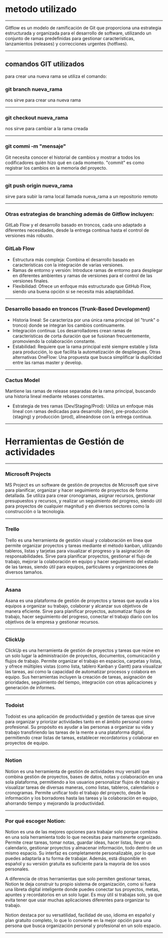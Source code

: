 # metodo utilizado 
___
Gitflow
es un modelo de ramificación de Git que proporciona una estrategia estructurada y organizada para el desarrollo de software, utilizando un conjunto de ramas predefinidas para gestionar características, lanzamientos (releases) y correcciones urgentes (hotfixes).
___
## comandos GIT utilizados

para crear una nueva rama se utiliza el comando:

### git branch nueva_rama
nos sirve para crear una nueva rama
___

### git checkout nueva_rama
nos sirve para cambiar a la rama creada

___

### git commi -m "mensaje"
Git necesita conocer el historial de cambios y mostrar a todos los codificadores quién hizo qué en cada momento. "commit" es como registrar los cambios en la memoria del proyecto.

___

### git push origin nueva_rama
sirve para subir la rama local llamada nueva_rama a un repositorio remoto

___

### Otras estrategias de branching además de Gitflow incluyen:

GitLab Flow y el desarrollo basado en troncos, cada uno adaptado a diferentes necesidades, desde la entrega continua hasta el control de versiones más robusto. 

### GitLab Flow
* Estructura más compleja: Combina el desarrollo basado en características con la integración de varias versiones.
* Ramas de entorno y versión: Introduce ramas de entorno para desplegar en diferentes ambientes y ramas de versiones para el control de las versiones finales.
* Flexibilidad: Ofrece un enfoque más estructurado que GitHub Flow, siendo una buena opción si se necesita más adaptabilidad. 
___

### Desarrollo basado en troncos (Trunk-Based Development) 
* Historia lineal: Se caracteriza por una única rama principal (el "trunk" o tronco) donde se integran los cambios continuamente.
* Integración continua: Los desarrolladores crean ramas de características de corta duración que se fusionan frecuentemente, promoviendo la colaboración constante.
* Estabilidad: Requiere que la rama principal esté siempre estable y lista para producción, lo que facilita la automatización de despliegues. 
Otras alternativas
OneFlow: Una propuesta que busca simplificar la duplicidad entre las ramas master y develop.

___

### Cactus Model
Mantiene las ramas de release separadas de la rama principal, buscando una historia lineal mediante rebases constantes.
* Estrategia de tres ramas (Dev/Staging/Prod):
Utiliza un enfoque más lineal con ramas dedicadas para desarrollo (dev), pre-producción (staging) y producción (prod), alineándose con la entrega continua. 

---
# Herramientas de Gestión de actividades 
---
 ### Microsoft Projects

MS Project es un software de gestión de proyectos de Microsoft que sirve para planificar, organizar y hacer seguimiento de proyectos de forma detallada. Se utiliza para crear cronogramas, asignar recursos, gestionar presupuestos y recursos, y realizar un seguimiento del progreso, siendo útil para proyectos de cualquier magnitud y en diversos sectores como la construcción o la tecnología. 

---

### Trello

Trello es una herramienta de gestión visual y colaboración en línea que permite organizar proyectos y tareas mediante el método kanban, utilizando tableros, listas y tarjetas para visualizar el progreso y la asignación de responsabilidades. Sirve para planificar proyectos, gestionar el flujo de trabajo, mejorar la colaboración en equipo y hacer seguimiento del estado de las tareas, siendo útil para equipos, particulares y organizaciones de diversos tamaños. 

---

### Asana 

Asana es una plataforma de gestión de proyectos y tareas que ayuda a los equipos a organizar su trabajo, colaborar y alcanzar sus objetivos de manera eficiente. Sirve para planificar proyectos, automatizar flujos de trabajo, hacer seguimiento del progreso, conectar el trabajo diario con los objetivos de la empresa y gestionar recursos. 

---

### ClickUp

ClickUp es una herramienta de gestión de proyectos y tareas que reúne en un solo lugar la administración de proyectos, documentos, comunicación y flujos de trabajo. Permite organizar el trabajo en espacios, carpetas y listas, y ofrece múltiples vistas (como lista, tablero Kanban y Gantt) para visualizar las tareas, así como la capacidad de automatizar procesos y colabora en equipo. Sus herramientas incluyen la creación de tareas, asignación de prioridades, seguimiento del tiempo, integración con otras aplicaciones y generación de informes. 

---

### Todoist

Todoist es una aplicación de productividad y gestión de tareas que sirve para organizar y priorizar actividades tanto en el ámbito personal como profesional. Su propósito es ayudar a las personas a organizar su vida y trabajo transfiriendo las tareas de la mente a una plataforma digital, permitiendo crear listas de tareas, establecer recordatorios y colaborar en proyectos de equipo. 

---

### Notion

Notion es una herramienta de gestión de actividades muy versátil que combina gestión de proyectos, bases de datos, notas y colaboración en una sola plataforma, permitiendo a los usuarios personalizar flujos de trabajo y visualizar tareas de diversas maneras, como listas, tableros, calendarios o cronogramas. Permite unificar todo el trabajo del proyecto, desde la información y los borradores hasta las tareas y la colaboración en equipo, ahorrando tiempo y mejorando la productividad. 

---

### Por qué escoger Notion:

Notion es una de las mejores opciones para trabajar solo porque combina en una sola herramienta todo lo que necesitas para mantenerte organizado. Permite crear tareas, tomar notas, guardar ideas, hacer listas, llevar un calendario, gestionar proyectos y almacenar información, todo dentro de un mismo espacio. Su interfaz es completamente personalizable, por lo que puedes adaptarla a tu forma de trabajar. Además, está disponible en español y su versión gratuita es suficiente para la mayoría de los usos personales.

A diferencia de otras herramientas que solo permiten gestionar tareas, Notion te deja construir tu propio sistema de organización, como si fuera una libreta digital inteligente donde puedes conectar tus proyectos, metas, apuntes y recordatorios en un solo lugar. Es muy útil si trabajas solo, ya que evita tener que usar muchas aplicaciones diferentes para organizar tu trabajo.

Notion destaca por su versatilidad, facilidad de uso, idioma en español y plan gratuito completo, lo que lo convierte en la mejor opción para una persona que busca organización personal y profesional en un solo espacio.

---